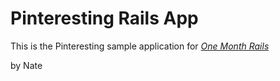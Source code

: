 # Pinteresting Rails App

This is the Pinteresting sample application for
[*One Month Rails*](http://onemonethrails.com)

by Nate